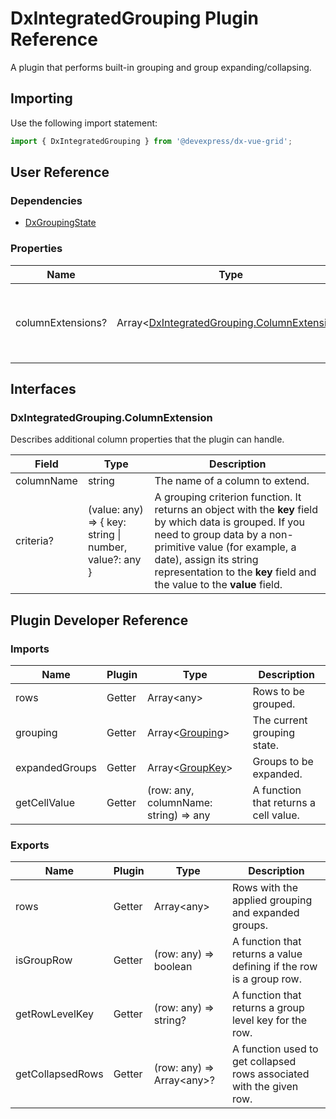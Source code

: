 # DxIntegratedGrouping Plugin Reference

A plugin that performs built-in grouping and group expanding/collapsing.

## Importing

Use the following import statement:

```js
import { DxIntegratedGrouping } from '@devexpress/dx-vue-grid';
```

## User Reference

### Dependencies

- [DxGroupingState](grouping-state.md)

### Properties

Name | Type | Default | Description
-----|------|---------|------------
columnExtensions? | Array&lt;[DxIntegratedGrouping.ColumnExtension](#dxintegratedgroupingcolumnextension)&gt; | | Additional column properties that the plugin can handle.

## Interfaces

### DxIntegratedGrouping.ColumnExtension

Describes additional column properties that the plugin can handle.

Field | Type | Description
------|------|------------
columnName | string | The name of a column to extend.
criteria? | (value: any) => { key: string &#124; number, value?: any } | A grouping criterion function. It returns an object with the **key** field by which data is grouped. If you need to group data by a non-primitive value (for example, a date), assign its string representation to the **key** field and the value to the **value** field.

## Plugin Developer Reference

### Imports

Name | Plugin | Type | Description
-----|--------|------|------------
rows | Getter | Array&lt;any&gt; | Rows to be grouped.
grouping | Getter | Array&lt;[Grouping](grouping-state.md#grouping)&gt; | The current grouping state.
expandedGroups | Getter | Array&lt;[GroupKey](grouping-state.md#groupkey)&gt; | Groups to be expanded.
getCellValue | Getter | (row: any, columnName: string) => any | A function that returns a cell value.

### Exports

Name | Plugin | Type | Description
-----|--------|------|------------
rows | Getter | Array&lt;any&gt; | Rows with the applied grouping and expanded groups.
isGroupRow | Getter | (row: any) => boolean | A function that returns a value defining if the row is a group row.
getRowLevelKey | Getter | (row: any) => string? | A function that returns a group level key for the row.
getCollapsedRows | Getter | (row: any) => Array&lt;any&gt;? | A function used to get collapsed rows associated with the given row.

